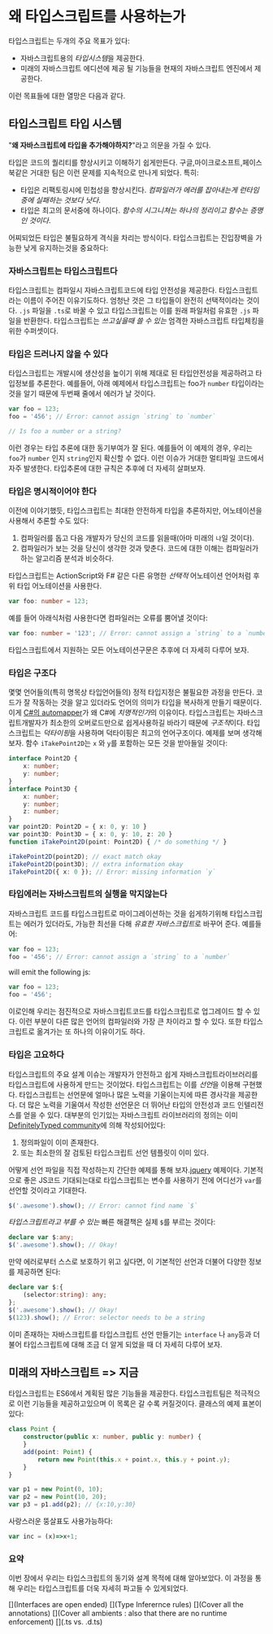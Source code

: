 # 왜 타입스크립트를 사용하는가
타입스크립트는 두개의 주요 목표가 있다:
* 자바스크립트용의 *타입시스템*을 제공한다.
* 미래의 자바스크립트 에디션에 제공 될 기능들을 현재의 자바스크립트 엔진에서 제공한다.

이런 목표들에 대한 열망은 다음과 같다.

## 타입스크립트 타입 시스템

"**왜 자바스크립트에 타입을 추가해야하지?**"라고 의문을 가질 수 있다.

타입은 코드의 퀄리티를 향상시키고 이해하기 쉽게만든다. 구글,마이크로소프트,페이스북같은 거대한 팀은 이런 문제를 지속적으로 만나게 되었다. 특히:

* 타입은 리팩토링시에 민첩성을 향상시킨다. *컴파일러가 에러를 잡아내는게 런타임중에 실패하는 것보다 낫다*.
* 타입은 최고의 문서중에 하나이다. *함수의 시그니쳐는 하나의 정리이고 함수는 증명인 것이다*.

어찌되었든 타입은 불필요하게 격식을 차리는 방식이다. 타입스크립트는 진입장벽을 가능한 낮게 유지하는것을 중요하다:

### 자바스크립트는 타입스크립트다
타입스크립트는 컴파일시 자바스크립트코드에 타입 안전성을 제공한다. 타입스크립트라는 이름이 주어진 이유기도하다. 엄청난 것은 그 타입들이 완전히 선택적이라는 것이다. `.js` 파일을 `.ts`로 바꿀 수 있고 타입스크립트는 이를 원래 파일처럼 유효한 `.js` 파일을 반환한다. 타입스크립트는 *쓰고싶을때 쓸 수 있는* 엄격한 자바스크립트 타입체킹을 위한 수퍼셋이다.

### 타입은 드러나지 않을 수 있다
타입스크립트는 개발시에 생산성을 높이기 위해 제대로 된 타입안전성을 제공하려고 타입정보를 추론한다. 예를들어, 아래 예제에서 타입스크립트는 foo가 `number` 타입이라는 것을 알기 때문에 두번째 줄에서 에러가 날 것이다. 

```ts
var foo = 123;
foo = '456'; // Error: cannot assign `string` to `number`

// Is foo a number or a string?
```
이런 경우는 타입 추론에 대한 동기부여가 잘 된다. 예를들어 이 예제의 경우, 우리는 `foo`가 `number` 인지 `string`인지 확신할 수 없다. 이런 이슈가 거대한 멀티파일 코드에서 자주 발생한다. 타입추론에 대한 규칙은 추후에 더 자세히 살펴보자.

### 타입은 명시적이어야 한다
이전에 이야기했듯, 타입스크립트는 최대한 안전하게 타입을 추론하지만, 어노테이션을 사용해서 추론할 수도 있다:
1. 컴파일러를 돕고 다음 개발자가 당신의 코드를 읽을때(아마 미래의 `나`일 것이다).
1. 컴파일러가 보는 것을 당신이 생각한 것과 맞춘다. 코드에 대한 이해는 컴파일러가 하는 알고리즘 분석과 비슷하다.

타입스크립트는 ActionScript와 F# 같은 다른 유명한 *선택적* 어노테이션 언어처럼 후위 타입 어노테이션을 사용한다.

```ts
var foo: number = 123;
```
예를 들어 아래식처럼 사용한다면 컴파일러는 오류를 뿜어낼 것이다:

```ts
var foo: number = '123'; // Error: cannot assign a `string` to a `number`
```

타입스크립트에서 지원하는 모든 어노테이션구문은 추후에 더 자세히 다루어 보자.

### 타입은 구조다
몇몇 언어들의(특히 명목상 타입언어들의) 정적 타입지정은 불필요한 과정을 만든다. 코드가 잘 작동하는 것을 알고 있더라도 언어의 의미가 타입을 복사하게 만들기 때문이다. 이게 [C#의 automapper](http://automapper.org/)가 왜 C#에 *치명적인가*의 이유이다. 타입스크립트는 자바스크립트개발자가 최소한의 오버로드만으로 쉽게사용하길 바라기 때문에 *구조적*이다. 타입스크립트는 *덕타이핑*을 사용하며 덕타이핑은 최고의 언어구조이다. 예제를 보며 생각해보자. 함수 `iTakePoint2D`는 `x` 와 `y`를 포함하는 모든 것을 받아들일 것이다:

```ts
interface Point2D {
    x: number;
    y: number;
}
interface Point3D {
    x: number;
    y: number;
    z: number;
}
var point2D: Point2D = { x: 0, y: 10 }
var point3D: Point3D = { x: 0, y: 10, z: 20 }
function iTakePoint2D(point: Point2D) { /* do something */ }

iTakePoint2D(point2D); // exact match okay
iTakePoint2D(point3D); // extra information okay
iTakePoint2D({ x: 0 }); // Error: missing information `y`
```

### 타입에러는 자바스크립트의 실행을 막지않는다
자바스크립트 코드를 타입스크립트로 마이그레이션하는 것을 쉽게하기위해 타입스크립트는 에러가 있더라도, 가능한 최선을 다해 *유효한 자바스크립트*로 바꾸어 준다. 예를들어:

```ts
var foo = 123;
foo = '456'; // Error: cannot assign a `string` to a `number`
```

will emit the following js:

```ts
var foo = 123;
foo = '456';
```

이로인해 우리는 점진적으로 자바스크립트코드를 타입스크립트로 업그레이드 할 수 있다. 이런 부분이 다른 많은 언어의 컴파일러와 가장 큰 차이라고 할 수 있다. 또한 타입스크립트로 옮겨가는 또 하나의 이유이기도 하다.

### 타입은 고요하다
타입스크립트의 주요 설계 이슈는 개발자가 안전하고 쉽게 자바스크립트라이브러리를 타입스크립트에 사용하게 만드는 것이었다. 타입스크립트는 이를 *선언*을 이용해 구현했다. 타입스크립트는 선언문에 얼마나 많은 노력을 기울이는지에 따른 경사각을 제공한다. 더 많은 노력을 기울여서 작성한 선언문은 더 뛰어난 타입의 안전성과 코드 인텔리전스를 얻을 수 있다. 대부분의 인기있는 자바스크립트 라이브러리의 정의는 이미 [DefinitelyTyped community](https://github.com/borisyankov/DefinitelyTyped)에 의해 작성되어있다:

1. 정의파일이 이미 존재한다.
1. 또는 최소한의 잘 검토된 타입스크립트 선언 템플릿이 이미 있다.

어떻게 선언 파일을 직접 작성하는지 간단한 예제를 통해 보자.[jquery](https://jquery.com/) 예제이다. 기본적으로 좋은 JS코드 기대되는대로 타입스크립트는 변수를 사용하기 전에 어디선가 `var`를 선언할 것이라고 기대한다. 
```ts
$('.awesome').show(); // Error: cannot find name `$`
```
*타입스크립트라고 부를 수 있는* 빠른 해결책은 실제 `$`를 부르는 것이다:
```ts
declare var $:any;
$('.awesome').show(); // Okay!
```
만약 에러로부터 스스로 보호하기 위고 싶다면, 이 기본적인 선언과 더불어 다양한 정보를 제공하면 된다:
```ts
declare var $:{
    (selector:string): any;
};
$('.awesome').show(); // Okay!
$(123).show(); // Error: selector needs to be a string
```

이미 존재하는 자바스크립트를 타입스크립트 선언 만들기는 `interface` 나 `any`등과 더불어 타입스크립트에 대해 조금 더 알게 되었을 때 더 자세히 다루어 보자.

## 미래의 자바스크립트 => 지금
타입스크립트는 ES6에서 계획된 많은 기능들을 제공한다. 타입스크립트팀은 적극적으로 이런 기능들을 제공하고있으며 이 목록은 갈 수록 커질것이다. 클래스의 예제 표본이있다:

```ts
class Point {
    constructor(public x: number, public y: number) {
    }
    add(point: Point) {
        return new Point(this.x + point.x, this.y + point.y);
    }
}

var p1 = new Point(0, 10);
var p2 = new Point(10, 20);
var p3 = p1.add(p2); // {x:10,y:30}
```

사랑스러운 뚱살표도 사용가능하다:

```ts
var inc = (x)=>x+1;
```

### 요약
이번 장에서 우리는 타입스크립트의 동기와 설계 목적에 대해 알아보았다. 이 과정을 통해 우리는 타입스크립트를 더욱 자세히 파고들 수 있게되었다.

[](Interfaces are open ended)
[](Type Inferernce rules)
[](Cover all the annotations)
[](Cover all ambients : also that there are no runtime enforcement)
[](.ts vs. .d.ts)
